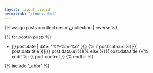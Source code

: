 ```yaml
---
layout: layout.liquid
permalink: "/index.html"
---
```


{% assign posts = collections.my_collection | reverse %}

{% for post in posts %}
* [{{post.date | date: "%Y-%m-%d" }}]: {% if post.data.url %}[{{ post.data.title }}]({{ post.data.url }}){% else %}{{ post.data.title }}{% endif %} {{ post.content }}
{% endfor %}

{% include "_abbr" %}
